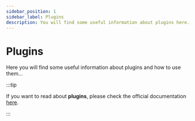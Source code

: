 ```yaml
---
sidebar_position: 1
sidebar_label: Plugins
description: You will find some useful information about plugins here.
---
```


# Plugins

Here you will find some useful information about plugins and how to use them...

:::tip

If you want to read about **plugins**, please check the official documentation [here](https://docusaurus.io/docs/advanced/plugins).

:::
